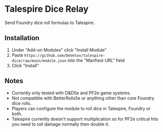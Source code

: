 # Talespire Dice Relay
Send Foundry dice roll formulas to Talespire.

##  Installation
1. Under "Add-on Modules" click "Install Module"
2. Paste `https://github.com/DeVelox/talespire-dice/raw/main/module.json` into the "Manfiest URL" field
3. Click "Install"

## Notes
- Currently only tested with D&D5e and PF2e game systems.
- Not compatible with BetterRolls5e or anything other than core Foundry dice rolls.
- Players can configure the module to roll dice in Talespire, Foundry or both.
- Talespire currently doesn't support multiplication so for PF2e critical hits you need to roll damage normally then double it.
